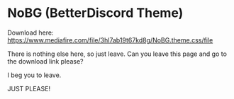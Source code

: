 # NoBG (BetterDiscord Theme)

Download here: https://www.mediafire.com/file/3hl7ab19t67kd8g/NoBG.theme.css/file

There is nothing else here, so just leave. Can you leave this page and go to the download link please?

I beg you to leave.

JUST PLEASE!
